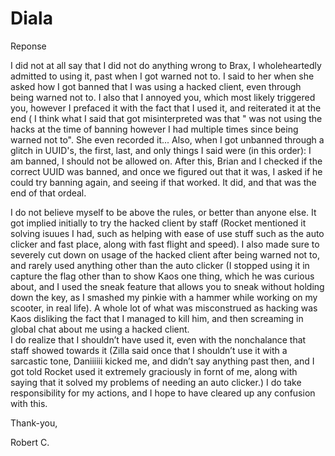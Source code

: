 Diala
====

Reponse

I did not at all say that I did not do anything wrong to Brax, I wholeheartedly admitted to using it, past when I got warned not to.  I said to her when she asked how I got banned that I was using a hacked client, even through being warned not to.  I also that I annoyed you, which most likely triggered you, however I prefaced it with the fact that I used it, and reiterated it at the end  ( I think what I said that got misinterpreted was that " was not using the hacks at the time of banning however I had multiple times since being warned not to".  She even recorded it...  Also, when I got unbanned through a glitch in UUID's, the first, last, and only things I said were (in this order):
I am banned, I should not be allowed on.  After this, Brian and I checked if the correct  UUID was banned, and once we figured out that it was, I asked if he could try banning again, and seeing if that worked.  It did, and that was the end of that ordeal.  

I do not believe myself to be above the rules, or better than anyone else.  It got implied initially to try the hacked client by staff (Rocket mentioned it solving isuues I had, such as helping with ease of use stuff such as the auto clicker and fast place, along with fast flight and speed).  I also made sure to severely cut down on usage of the hacked client after being warned not to, and rarely used anything other than the auto clicker (I stopped using it in capture the flag other than to show Kaos one thing, which he was curious about, and I used the sneak feature that allows you to sneak without holding down the key, as I smashed my pinkie with a hammer while working on my scooter, in real life). A whole lot of what was misconstrued as hacking was Kaos disliking the fact that I managed to kill him, and then screaming in global chat about me using a hacked client.  
I do realize that I shouldn’t have used it, even with the nonchalance that staff showed towards it (Zilla said once that I shouldn’t use it with a sarcastic tone, Daniiiiii kicked me, and didn’t say anything past then, and I got told Rocket used it extremely graciously in fornt of me, along with saying that it solved my problems of needing an auto clicker.)  I do take responsibility for my actions, and I hope to have cleared up any confusion with this.

Thank-you,

Robert C.
